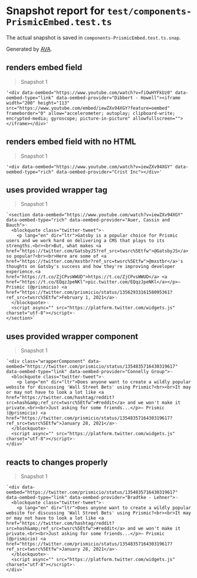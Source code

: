 # Snapshot report for `test/components-PrismicEmbed.test.ts`

The actual snapshot is saved in `components-PrismicEmbed.test.ts.snap`.

Generated by [AVA](https://avajs.dev).

## renders embed field

> Snapshot 1

    '<div data-oembed="https://www.youtube.com/watch?v=fiOwHYFkUz0" data-oembed-type="link" data-oembed-provider="Dibbert - Howell"><iframe width="200" height="113" src="https://www.youtube.com/embed/iewZXv94XGY?feature=oembed" frameborder="0" allow="accelerometer; autoplay; clipboard-write; encrypted-media; gyroscope; picture-in-picture" allowfullscreen=""></iframe></div>'

## renders embed field with no HTML

> Snapshot 1

    '<div data-oembed="https://www.youtube.com/watch?v=iewZXv94XGY" data-oembed-type="rich" data-oembed-provider="Crist Inc"></div>'

## uses provided wrapper tag

> Snapshot 1

    `<section data-oembed="https://www.youtube.com/watch?v=iewZXv94XGY" data-oembed-type="rich" data-oembed-provider="Auer, Cassin and Bauch">␊
      <blockquote class="twitter-tweet">␊
        <p lang="en" dir="ltr">Gatsby is a popular choice for Prismic users and we work hard on delivering a CMS that plays to its strengths.<br><br>But, what makes <a href="https://twitter.com/GatsbyJS?ref_src=twsrc%5Etfw">@GatsbyJS</a> so popular?<br><br>Here are some of <a href="https://twitter.com/mxstbr?ref_src=twsrc%5Etfw">@mxstbr</a>'s thoughts on Gatsby's success and how they're improving developer experience.<a href="https://t.co/ZjCPvsWWUD">https://t.co/ZjCPvsWWUD</a> <a href="https://t.co/EQqzJpeNKl">pic.twitter.com/EQqzJpeNKl</a></p>— Prismic (@prismicio) <a href="https://twitter.com/prismicio/status/1356293316158095361?ref_src=twsrc%5Etfw">February 1, 2021</a>␊
      </blockquote>␊
      <script async="" src="https://platform.twitter.com/widgets.js" charset="utf-8"></script>␊
    </section>`

## uses provided wrapper component

> Snapshot 1

    `<div class="wrapperComponent" data-oembed="https://twitter.com/prismicio/status/1354835716430319617" data-oembed-type="link" data-oembed-provider="Connelly Group">␊
      <blockquote class="twitter-tweet">␊
        <p lang="en" dir="ltr">Does anyone want to create a wildly popular website for discussing 'Wall Street Bets' using Prismic?<br><br>It may or may not have to look a lot like <a href="https://twitter.com/hashtag/reddit?src=hash&amp;ref_src=twsrc%5Etfw">#reddit</a> and we won't make it private.<br><br>Just asking for some friends...</p>— Prismic (@prismicio) <a href="https://twitter.com/prismicio/status/1354835716430319617?ref_src=twsrc%5Etfw">January 28, 2021</a>␊
      </blockquote>␊
      <script async="" src="https://platform.twitter.com/widgets.js" charset="utf-8"></script>␊
    </div>`

## reacts to changes properly

> Snapshot 1

    `<div data-oembed="https://twitter.com/prismicio/status/1354835716430319617" data-oembed-type="link" data-oembed-provider="Bradtke - Lehner">␊
      <blockquote class="twitter-tweet">␊
        <p lang="en" dir="ltr">Does anyone want to create a wildly popular website for discussing 'Wall Street Bets' using Prismic?<br><br>It may or may not have to look a lot like <a href="https://twitter.com/hashtag/reddit?src=hash&amp;ref_src=twsrc%5Etfw">#reddit</a> and we won't make it private.<br><br>Just asking for some friends...</p>— Prismic (@prismicio) <a href="https://twitter.com/prismicio/status/1354835716430319617?ref_src=twsrc%5Etfw">January 28, 2021</a>␊
      </blockquote>␊
      <script async="" src="https://platform.twitter.com/widgets.js" charset="utf-8"></script>␊
    </div>`
